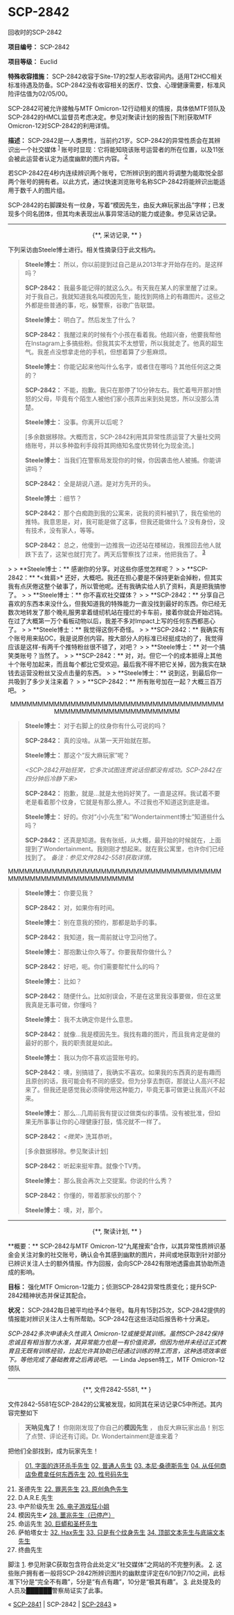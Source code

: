 # SCP-2842
                        




回收时的SCP-2842




**项目编号：** SCP-2842

**项目等级：** Euclid

**特殊收容措施：** SCP-2842收容于Site-17的2型人形收容间内。适用T2HCC相关标准待遇及防备。SCP-2842没有收容相关的医疗、饮食、心理健康需要，标准风险评估值为02/05/00。

SCP-2842可被允许接触与MTF Omicron-12行动相关的情报，具体依MTF领队及SCP-2842的HMCL监督员考虑决定。参见对聚读计划的报告[下附]获取MTF Omicron-12对SCP-2842的利用详情。

**描述：** SCP-2842是一人类男性，当前约21岁。SCP-2842的异常性质会在其辨识出一个社交媒体<sup class='footnoteref'>
 <a shape='rect' class='footnoteref' id='footnoteref-1' href='javascript:;' onclick='WIKIDOT.page.utils.scrollToReference(&apos;footnote-1&apos;)'>1</a>
</sup>账号时显现：它将能知晓该账号运营者的所在位置，以及11张会被此运营者认定为适度幽默的图片内容。<sup class='footnoteref'>
 <a shape='rect' class='footnoteref' id='footnoteref-2' href='javascript:;' onclick='WIKIDOT.page.utils.scrollToReference(&apos;footnote-2&apos;)'>2</a>
</sup>

若SCP-2842在4秒内连续辨识两个账号，它所辨识到的图片将调整为能取悦全部两个账号的拥有者。以此方式，通过快速浏览账号名称SCP-2842将能辨识出能适用于数千人的图片组。

SCP-2842的右脚踝处有一纹身，写着“模因先生，由反大麻玩家出品”字样；已发现多个同名团体，但其均未表现出从事异常活动的能力或迹象。参见采访记录。


---

<p style='text-align: center;'>{**, &#37319;&#35775;&#35760;&#24405;, ** }</p>
下列采访由Steele博士进行。相关性摘录归于此文档内。


> **Steele博士：** 所以，你以前提到过自己是从2013年才开始存在的。是这样吗？
> 
> **SCP-2842：** 我最多能记得的就这么久。有天我在某人的家里醒了过来。对于我自己，我就知道我名叫模因先生，能找到网络上的有趣图片。这些之外都是些普通的事，吃，躲警察，谷歌广告联盟。
> 
> **Steele博士：** 明白了。然后发生了什么？
> 
> **SCP-2842：** 我醒过来的时候有个小孩在看着我。他超兴奋，他要我帮他在Instagram上多搞些粉。但我其实不太想管，所以我就走了。他真的超生气。我差点没想拿走他的手机，但想着算了少惹麻烦。
> 
> **Steele博士：** 你能记起来他叫什么名字，或者住在哪吗？其他任何这之类的？
> 
> **SCP-2842：** 不能，抱歉。我只在那停了10分钟左右。我忙着甩开那对愤怒的父母，毕竟有个陌生人被他们家小孩弄出来到处晃悠，所以没那么清楚。
> 
> **Steele博士：** 没事。你离开以后呢？
> 
> [多余数据移除。大概而言，SCP-2842利用其异常性质运营了大量社交网络账号，并以多种盈利手段将其网络知名度优势转化为现金流。]
> 
> **Steele博士：** 当我们在警察局发现你的时候，你因袭击他人被捕。你能讲讲吗？
> 
> **SCP-2842：** 全是胡说八道。是对方先开的头。
> 
> **Steele博士** ：细节？
> 
> **SCP-2842：** 那个白痴跑到我的公寓来，说我的资料被扒了，我在偷他的推特。我意思是，对，我可能是做了这事，但我还能做什么？没有身份，没有技术，没有家人，等等。
> 
> **SCP-2842：** 总之，他傻到一边推我一边还站在楼梯边，我推回去他人就跌下去了，这架也就打完了。两天后警察找了过来，他把我告了。<sup class='footnoteref'>
 <a shape='rect' class='footnoteref' id='footnoteref-3' href='javascript:;' onclick='WIKIDOT.page.utils.scrollToReference(&apos;footnote-3&apos;)'>3</a>
</sup>
> 
> **Steele博士：** 感谢你的分享。对这些你感觉怎样呢？
> 
> **SCP-2842：** *<耸肩>* 还好，大概吧。我还在担心要是不保持更新会掉粉，但其实我有点厌倦这整个破事了，所以管他呢。还有我确实给人扒了资料，真是把我搞惨了。
> 
> **Steele博士：** 你不喜欢社交媒体？
> 
> **SCP-2842：** 分享自己喜欢的东西本来没什么，但我知道我的特殊能力一直没找到最好的东西。你已经无数次地转发了那个晚礼服男拿着缝纫机站在撞烂的卡车前，接着你就会开始迟钝。在过了大概第一万个看板动物以后，我差不多对Impact上写的任何东西都恶心了。
> 
> **Steele博士：** 我觉得这倒不奇怪。
> 
> **SCP-2842：** 我确实有个账号用来贴OC，我是说原创内容。按大部分人的标准已经挺成功的了，我觉得应该是这样-有两千个推特粉丝很不错了，对吧？
> 
> **Steele博士：** 对一个搞笑类账号？当然了。
> 
> **SCP-2842：** 对，对。但它一个的成本抵得上其他十个账号加起来，而且每个都比它受欢迎。最后我不得不把它关掉，因为我实在缺钱去运营没粉丝又没点击量的东西。
> 
> **Steele博士：** 说到这，到最后你一共吸到了多少关注来着？
> 
> **SCP-2842：** 所有账号加在一起？大概三百万吧。
> 

<p style='text-align: center;'>MMMMMMMMMMMMMMMMMMMMMMMMMMMMMMMMMMMMMMMMMMMMMMMMMMMMMMMMMMMMMM</p>

> **Steele博士：** 对于右脚上的纹身你有什么可说的吗？
> 
> **SCP-2842：** 真的没啥。从第一天开始就在那。
> 
> **Steele博士：** 那这个“反大麻玩家”呢？
> 
> *<SCP-2842开始狂笑，它多次试图连贯说话但都没有成功。SCP-2842在四分钟后冷静下来>* 
> 
> **SCP-2842：** 抱歉，就是…就是太他妈好笑了。一直是这样。我试着不要老是看着那个纹身，它就是有那么撩人。不过我也不知道这到底是谁。
> 
> **Steele博士：** 好的。你对“小小先生”和“Wondertainment博士”知道些什么吗？
> 
> **SCP-2842：** 还真是知道。我有张纸，从大概，最开始的时候就在，上面提到了Wondertainment。我刚刚才想起来。就在我公寓里，也许你们已经找到了。
*备注：参见文件2842-5581获取详情。* 
> 

MMMMMMMMMMMMMMMMMMMMMMMMMMMMMMMMMMMMMMMMMMMMMMMMMMMMMMMMMMMMMM


> **Steele博士：** 你要见我？
> 
> **SCP-2842：** 对，如果你有时间。
> 
> **Steele博士：** 别在意我的预约，那都是助手的事。
> 
> **SCP-2842：** 我知道，我一周前就让守卫问他了。
> 
> **Steele博士：** 那抱歉让你久等了。你要我帮你做什么？
> 
> **SCP-2842：** 好吧，呃。你们需要帮忙什么的吗？
> 
> **Steele博士：** 比如？
> 
> **SCP-2842：** 随便什么。比如别误会，不是在这里我没事要做，但在这里我真是无事可做，你懂吗？
> 
> **Steele博士：** 我不太确定你是什么意思。
> 
> **SCP-2842：** 就像…我是模因先生。我找有趣的图片，而且我肯定是做的最好的那个，我的职责就是如此。
> 
> **Steele博士：** 我以为你不喜欢运营账号的。
> 
> **SCP-2842：** 噢，别搞错了，我确实不喜欢。如果我的东西真的是有趣而且原创的话，我可能会有不同的感受。但为分享去剽窃，那就让人高兴不起来了。但我还是感觉我必须得使用这种能力，毕竟无事可做更让我高兴不起来。
> 
> **Steele博士：** 那么…几周前我有提议过做类似的事情。没有被批准，但如果无所事事让你的心理健康打鼓，情况就不一样了。
> 
> **SCP-2842：** *<微笑>* 洗耳恭听。
> 
> [多余数据移除。参见聚读计划]
> 
> **SCP-2842：** 听起来挺牢靠。就像个TV秀。
> 
> **Steele博士：** 那么我会再次上交提案。你说的什么秀？
> 
> **SCP-2842：** 你懂的，带着那家伙的那个？
> 
> **Steele博士：** 噢，对，那个。
> 


---

<p style='text-align: center;'>{**, &#32858;&#35835;&#35745;&#21010;, ** }</p>
**概要：** SCP-2842与MTF Omicron-12“九尾搜索”合作，以其异常性质辨识基金会关注对象的社交账号，确认会令其感到幽默的图片，并间或地获取到针对部分已辨识关注人士的额外情报。作为回报，会向SCP-2842有限地透露由其协助所造成的影响。

**目标：** 强化MTF Omicron-12能力；侦测SCP-2842异常性质变化；提升SCP-2842精神状态并保证其配合。

**状况：** SCP-2842每日被平均给予4个账号。每月有15到25次，SCP-2842提供的情报能对辨识关注人士有所帮助。SCP-2842在这些活动后报告称十分满足。

*SCP-2842多次申请永久性调入 Omicron-12或接受其训练。虽然SCP-2842保持忠诚且有相当智力水准，其异常能力也是一有价值资源，但因为他并未经过正式教育且无既有训练经验，比起允许其协助已经通过训练的特工而言，这种选项效率低下。等他完成了基础教育之后再说吧。*  — Linda Jepsen特工，MTF Omicron-12领队


---

<p style='text-align: center;'>{**, &#25991;&#20214;2842-5581, ** }</p>
文件2842-5581在SCP-2842的公寓被发现，如同其在采访记录C5中所述。其内容完整如下


> **天呐见鬼了！** 你刚刚发现了你自己的**模因先生** ， 由反大麻玩家出品！别忘了点赞、评论还有订阅。Dr. Wondertainment是谁来着？

把他们全部找到，成为玩家先生！
> 
> [01. 字面的连环杀手先生](/scp-2586)
[02. 普通人先生](/mr-normie)
[03. 本尼·桑德斯先生](/scp-3015)
[04. 从任何商店免费拿任何东西先生](/uiu-file-2016-004)
[20. 性号码先生](/scp-3697)
21. 圣德先生
[22. 罪恶先生](/scp-3024)
[23. 原创角色先生](/scp-2839)
24. D.A.R.E.先生
25. 中产阶级先生
[26. 电子游戏狂小姐](/scp-3090)
27. 模因先生✔
[28. 噩兆先生（已停产）](/scp-3012)
29. 命运先生
[30. 巨蟒和圣杯先生](/scp-2476)
31. 萨帕塔女士
[32. Hax先生](http://scp-wiki-cn.wikidot.com/SCP-285)
[33. 只是有个纹身先生](/log-of-anomalous-items#jhtt)
[34. 顶部文本先生与底端文本先生](/scp-2562)
35. 终曲先生
> 



脚注
<a shape='rect' href='javascript:;' onclick='WIKIDOT.page.utils.scrollToReference(&apos;footnoteref-1&apos;)'>1</a>. 参见附录C获取包含符合此处定义“社交媒体”之网站的不完整列表。
<a shape='rect' href='javascript:;' onclick='WIKIDOT.page.utils.scrollToReference(&apos;footnoteref-2&apos;)'>2</a>. 这些账户拥有者一般将SCP-2842所辨识图片的幽默度评定在6/10到7/10之间，此标准下1分是“完全不有趣”，5分是“有点有趣”，10分是“极其有趣”。
<a shape='rect' href='javascript:;' onclick='WIKIDOT.page.utils.scrollToReference(&apos;footnoteref-3&apos;)'>3</a>. 此处提及的人员及██████警察局证实了此事。



« [SCP-2841](/scp-2841) | SCP-2842 | <a shape='rect' class='newpage' href='/scp-2843'>SCP-2843</a> »





                    